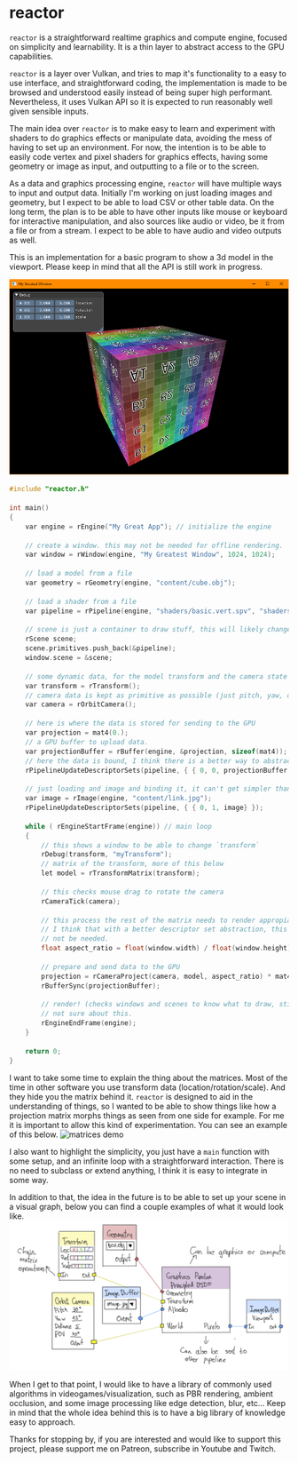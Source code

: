 
# reactor

`reactor` is a straightforward realtime graphics and compute engine, focused on
simplicity and learnability. It is a thin layer to abstract access to the GPU
capabilities.

`reactor` is a layer over Vulkan, and tries to map it's functionality to a easy
to use interface, and straightforward coding, the implementation is made to be
browsed and understood easily instead of being super high performant.
Nevertheless, it uses Vulkan API so it is expected to run reasonably well given
sensible inputs.

The main idea over `reactor` is to make easy to learn and experiment with
shaders to do graphics effects or manipulate data, avoiding the mess of having
to set up an environment. For now, the intention is to be able to easily code
vertex and pixel shaders for graphics effects, having some geometry or image as
input, and outputting to a file or to the screen.

As a data and graphics processing engine, `reactor` will have multiple ways to
input and output data. Initially I'm working on just loading images and
geometry, but I expect to be able to load CSV or other table data. On the long
term, the plan is to be able to have other inputs like mouse or keyboard for
interactive manipulation, and also sources like audio or video, be it from a
file or from a stream. I expect to be able to have audio and video outputs as
well.

This is an implementation for a basic program to show a 3d model in the
viewport. Please keep in mind that all the API is still work in progress.

![basic reactor usage](demo1.png)

```c++
#include "reactor.h"

int main()
{
	var engine = rEngine("My Great App"); // initialize the engine

	// create a window. this may not be needed for offline rendering.
	var window = rWindow(engine, "My Greatest Window", 1024, 1024); 

	// load a model from a file
	var geometry = rGeometry(engine, "content/cube.obj");

	// load a shader from a file
	var pipeline = rPipeline(engine, "shaders/basic.vert.spv", "shaders/basic.frag.spv", geometry);
	
	// scene is just a container to draw stuff, this will likely change.
	rScene scene;
	scene.primitives.push_back(&pipeline);
	window.scene = &scene;
	
	// some dynamic data, for the model transform and the camera state
	var transform = rTransform();
	// camera data is kept as primitive as possible (just pitch, yaw, distance)
	var camera = rOrbitCamera();

	// here is where the data is stored for sending to the GPU
	var projection = mat4(0.);
	// a GPU buffer to upload data.
	var projectionBuffer = rBuffer(engine, &projection, sizeof(mat4));
	// here the data is bound, I think there is a better way to abstract this.
	rPipelineUpdateDescriptorSets(pipeline, { { 0, 0, projectionBuffer } });

	// just loading and image and binding it, it can't get simpler than that.
	var image = rImage(engine, "content/link.jpg");
	rPipelineUpdateDescriptorSets(pipeline, { { 0, 1, image} });

	while ( rEngineStartFrame(engine)) // main loop
	{
		// this shows a window to be able to change `transform`
		rDebug(transform, "myTransform");
		// matrix of the transform, more of this below
		let model = rTransformMatrix(transform);

		// this checks mouse drag to rotate the camera
		rCameraTick(camera);

		// this process the rest of the matrix needs to render appropiately,
		// I think that with a better descriptor set abstraction, this may
		// not be needed.
		float aspect_ratio = float(window.width) / float(window.height);

		// prepare and send data to the GPU
		projection = rCameraProject(camera, model, aspect_ratio) * mat4::screen();
		rBufferSync(projectionBuffer);

		// render! (checks windows and scenes to know what to draw, still 
		// not sure about this.
		rEngineEndFrame(engine);
	}
	
	return 0;
}
```

I want to take some time to explain the thing about the matrices. Most of the
time in other software you use transform data (location/rotation/scale). And
they hide you the matrix behind it. `reactor` is designed to aid in the
understanding of things, so I wanted to be able to show things like how a
projection matrix morphs things as seen from one side for example. For me it is
important to allow this kind of experimentation. You can see an example of this
below.
![matrices demo](demo2.gif)

I also want to highlight the simplicity, you just have a `main` function with
some setup, and an infinite loop with a straightforward interaction. There is no
need to subclass or extend anything, I think it is easy to integrate in some
way.

In addition to that, the idea in the future is to be able to set up your scene
in a visual graph, below you can find a couple examples of what it would look
like.
![nodes demo](nodes.png)

When I get to that point, I would like to have a library of commonly used
algorithms in videogames/visualization, such as PBR rendering, ambient
occlusion, and some image processing like edge detection, blur, etc... Keep in
mind that the whole idea behind this is to have a big library of knowledge easy
to approach.

Thanks for stopping by, if you are interested and would like to support this
project, please support me on Patreon, subscribe in Youtube and Twitch.


